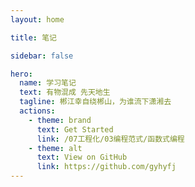 ```yaml
---
layout: home

title: 笔记

sidebar: false

hero:
  name: 学习笔记
  text: 有物混成 先天地生
  tagline: 郴江幸自绕郴山，为谁流下潇湘去
  actions:
    - theme: brand
      text: Get Started
      link: /07工程化/03编程范式/函数式编程
    - theme: alt
      text: View on GitHub
      link: https://github.com/gyhyfj
---
```

